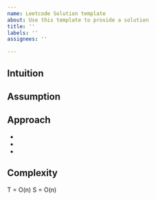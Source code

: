 ```yaml
---
name: Leetcode Solution template
about: Use this template to provide a solution
title: ''
labels: ''
assignees: ''

---
```


## Intuition

## Assumption

## Approach
-
-
-

## Complexity
T = O(n)
S = O(n)

